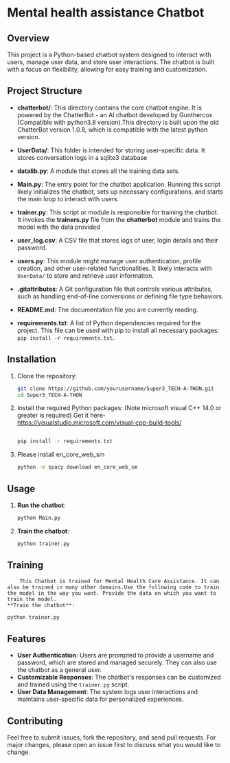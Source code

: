 # Mental health assistance Chatbot

## Overview
This project is a Python-based chatbot system designed to interact with users, manage user data, and store user interactions. The chatbot is built with a focus on flexibility, allowing for easy training and customization.

## Project Structure

- **chatterbot/**: This directory contains the core chatbot engine. It is powered by the ChatterBot - an AI chatbot developed by Gunthercox (Compatible with python3.8 version).This directory is built upon the old ChatterBot version 1.0.8, which is compatible with
the latest python version.

- **UserData/**: This folder is intended for storing user-specific data. It stores conversation logs in a sqlite3 database
- **datalib.py**: A module that stores all the training data sets.

- **Main.py**: The entry point for the chatbot application. Running this script likely initializes the chatbot, sets up necessary configurations, and starts the main loop to interact with users.

- **trainer.py**: This script or module is responsible for training the chatbot. It invokes the **trainers.py** file from the **chatterbot** module and trains the model with the data provided

- **user_log.csv**: A CSV file that stores logs of user, login details and their password.

- **users.py**: This module might manage user authentication, profile creation, and other user-related functionalities. It likely interacts with `UserData/` to store and retrieve user information.

- **.gitattributes**: A Git configuration file that controls various attributes, such as handling end-of-line conversions or defining file type behaviors.

- **README.md**: The documentation file you are currently reading.

- **requirements.txt**: A list of Python dependencies required for the project. This file can be used with pip to install all necessary packages: `pip install -r requirements.txt`.

## Installation

1. Clone the repository:
   ```bash
   git clone https://github.com/yourusername/Super3_TECH-A-THON.git
   cd Super3_TECH-A-THON
   ```

2. Install the required Python packages: (Note microsoft visual C++ 14.0 or greater is required)
   Get it here- https://visualstudio.microsoft.com/visual-cpp-build-tools/
   ```bash
   
   pip install -r requirements.txt
   ```
3. Please install en_core_web_sm
   ```bash
   python -m spacy download en_core_web_sm
   ```
## Usage

1. **Run the chatbot**:
   ```bash
   python Main.py
   ```

2. **Train the chatbot**:
   ```bash
   python trainer.py
   ```
## Training
        This Chatbot is trained for Mental Health Care Assistance. It can also be trained in many other domains.Use the following code to train the model in the way you want. Provide the data on which you want to train the model.
    **Train the chatbot**:
   ```bash
   python trainer.py
   ```
## Features

- **User Authentication**: Users are prompted to provide a username and password, which are stored and managed securely. They can also use the chatbot as a general user.
- **Customizable Responses**: The chatbot's responses can be customized and trained using the `trainer.py` script.
- **User Data Management**: The system logs user interactions and maintains user-specific data for personalized experiences.

## Contributing

Feel free to submit issues, fork the repository, and send pull requests. For major changes, please open an issue first to discuss what you would like to change.
